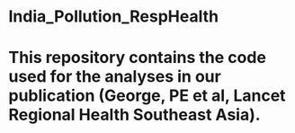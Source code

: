 # India_Pollution_RespHealth

# This repository contains the code used for the analyses in our publication (George, PE et al, Lancet Regional Health Southeast Asia). 
